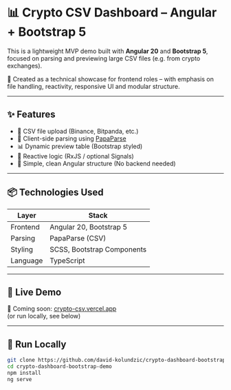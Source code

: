 # 📊 Crypto CSV Dashboard – Angular + Bootstrap 5

This is a lightweight MVP demo built with **Angular 20** and **Bootstrap 5**, focused on parsing and previewing large CSV files (e.g. from crypto exchanges).

🎯 Created as a technical showcase for frontend roles – with emphasis on file handling, reactivity, responsive UI and modular structure.

---

## ✨ Features

- 📁 CSV file upload (Binance, Bitpanda, etc.)
- 🧠 Client-side parsing using [PapaParse](https://www.papaparse.com/)
- 📊 Dynamic preview table (Bootstrap styled)
- 🔁 Reactive logic (RxJS / optional Signals)
- 🧼 Simple, clean Angular structure (No backend needed)

---

## 📦 Technologies Used

| Layer        | Stack                      |
|--------------|----------------------------|
| Frontend     | Angular 20, Bootstrap 5    |
| Parsing      | PapaParse (CSV)            |
| Styling      | SCSS, Bootstrap Components |
| Language     | TypeScript                 |

---

## 🚀 Live Demo

🧪 Coming soon: [crypto-csv.vercel.app](https://crypto-csv.vercel.app)  
(or run locally, see below)

---

## 🧪 Run Locally

```bash
git clone https://github.com/david-kolundzic/crypto-dashboard-bootstrap-demo.git
cd crypto-dashboard-bootstrap-demo
npm install
ng serve
